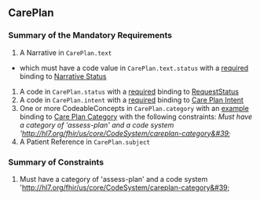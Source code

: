## CarePlan

### Summary of the Mandatory Requirements
1.  A  Narrative  in `CarePlan.text`
   - which must have a  code value  in `CarePlan.text.status`
with a [required](http://hl7.org/fhir/R4/terminologies.html#required)
 binding to [Narrative Status](http://hl7.org/fhir/us/core/ValueSet/us-core-narrative-status)
1.  A  code  in `CarePlan.status`
with a [required](http://hl7.org/fhir/R4/terminologies.html#required)
 binding to [RequestStatus](http://hl7.org/fhir/ValueSet/request-status)
1.  A  code  in `CarePlan.intent`
with a [required](http://hl7.org/fhir/R4/terminologies.html#required)
 binding to [Care Plan Intent](http://hl7.org/fhir/ValueSet/care-plan-intent)
1. One or more CodeableConcepts  in `CarePlan.category`
with an [example](http://hl7.org/fhir/R4/terminologies.html#example)
 binding to [Care Plan Category](http://hl7.org/fhir/ValueSet/care-plan-category) with the following constraints: *Must have a category of &#39;assess-plan&#39; and a code system &#39;http://hl7.org/fhir/us/core/CodeSystem/careplan-category&#39;*
1.  A Patient Reference  in `CarePlan.subject`

### Summary of Constraints
1. Must have a category of &#39;assess-plan&#39; and a code system &#39;http://hl7.org/fhir/us/core/CodeSystem/careplan-category&#39;